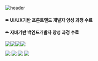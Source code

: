 

<!--
**eing98/eing98** is a ✨ _special_ ✨ repository because its `README.md` (this file) appears on your GitHub profile.

Here are some ideas to get you started:

- 🔭 I’m currently working on ...
- 🌱 I’m currently learning ...
- 👯 I’m looking to collaborate on ...
- 🤔 I’m looking for help with ...
- 💬 Ask me about ...
- 📫 How to reach me: ...
- 😄 Pronouns: ...
- ⚡ Fun fact: ...
-->
![header](https://capsule-render.vercel.app/api?type=wave&color=auto&height=300&section=header&text=Soyeung%20Yun&fontSize=90)


#### ✏ UI/UX기반 프론트엔드 개발자 양성 과정 수료
#### ✏ 자바기반 백엔드개발자 양성 과정 수료

<img src="https://img.shields.io/badge/Java-3766AB?style=flat&logo=Java&logoColor=#007396"/><img src="https://img.shields.io/badge/Spring-3766AB?style=flat&logo=Spring&logoColor=#000"/><img src="https://img.shields.io/badge/MySQL-3766AB?style=flat&logo=MySQL&logoColor=#4479A1"/><img src="https://img.shields.io/badge/Oracle-3766AB?style=flat&logo=Oracle&logoColor=#F80000"/>



<img src="https://img.shields.io/badge/HTML5-3766AB?style=flat&logo=HTML5&logoColor=#E34F26"/>
<img src="https://img.shields.io/badge/CSS3-3766AB?style=flat&logo=CSS3&logoColor=#1572B6"/>
<img src="https://img.shields.io/badge/JavaScript-3766AB?style=flat&logo=JavaScript&logoColor=#F7DF1E"/>
<img src="https://img.shields.io/badge/jQuery-3766AB?style=flat&logo=jQuery&logoColor=#0769AD"/>


